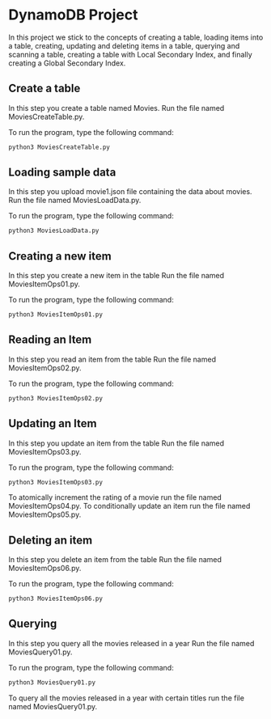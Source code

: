 # DynamoDB Project 
In this project we stick to the concepts of creating a table, loading items into a table, creating, updating and deleting items in a table, querying and scanning a table, creating a table with Local Secondary Index, and finally creating a Global Secondary Index.

## Create a table 
In this step you create a table named Movies.
Run the file named MoviesCreateTable.py.

To run the program, type the following command:
```bash
python3 MoviesCreateTable.py
```

## Loading sample data
In this step you upload movie1.json file containing the data about movies.
Run the file named MoviesLoadData.py.

To run the program, type the following command:
```bash
python3 MoviesLoadData.py
```

## Creating a new item
In this step you create a new item in the table
Run the file named MoviesItemOps01.py.

To run the program, type the following command:
```bash
python3 MoviesItemOps01.py
```

## Reading an Item
In this step you read an item from the table
Run the file named MoviesItemOps02.py.

To run the program, type the following command:
```bash
python3 MoviesItemOps02.py
```

## Updating an Item
In this step you update an item from the table
Run the file named MoviesItemOps03.py.

To run the program, type the following command:
```bash
python3 MoviesItemOps03.py
```
To atomically increment the rating of a movie run the file named MoviesItemOps04.py.
To conditionally update an item run the file named MoviesItemOps05.py.

## Deleting an item
In this step you delete an item from the table
Run the file named MoviesItemOps06.py.

To run the program, type the following command:
```bash
python3 MoviesItemOps06.py
```

## Querying
In this step you query all the movies released in a year
Run the file named MoviesQuery01.py.

To run the program, type the following command:
```bash
python3 MoviesQuery01.py
```
To query all the movies released in a year with certain titles run the file named MoviesQuery01.py.

